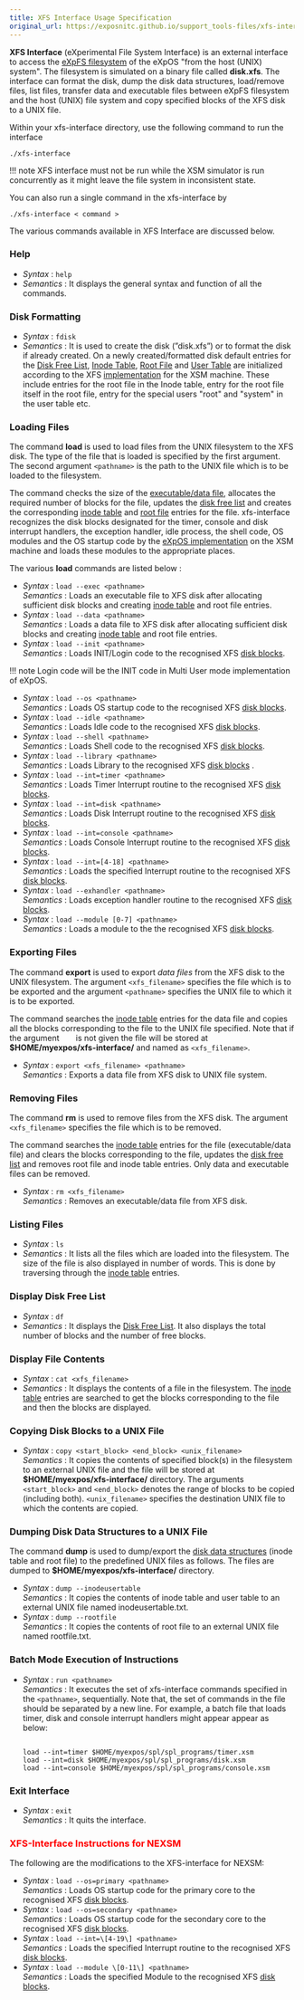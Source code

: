 ```yaml
---
title: XFS Interface Usage Specification
original_url: https://exposnitc.github.io/support_tools-files/xfs-interface.html
---
```


**XFS Interface** (eXperimental File System Interface) is an external interface to access the [eXpFS filesystem](../os-spec/expfs.md) of the eXpOS "from the host (UNIX) system". The filesystem is simulated on a binary file called **disk.xfs**. The interface can format the disk, dump the disk data structures, load/remove files, list files, transfer data and executable files between eXpFS filesystem and the host (UNIX) file system and copy specified blocks of the XFS disk to a UNIX file.

Within your xfs-interface directory, use the following command to run the interface
```
./xfs-interface
```

!!! note
    XFS interface must not be run while the XSM simulator is run concurrently as it might leave the file system in inconsistent state.

You can also run a single command in the xfs-interface by
```
./xfs-interface < command >
```

The various commands available in XFS Interface are discussed below.

### **Help**  
*   _Syntax_ : `help`
*   _Semantics_ : It displays the general syntax and function of all the commands.

### **Disk Formatting**     
*   _Syntax_ : `fdisk`
*   _Semantics_ : It is used to create the disk (”disk.xfs”) or to format the disk if already created. On a newly created/formatted disk default entries for the [Disk Free List](../os-design/disk-ds.md#disk-free-list), [Inode Table](../os-design/disk-ds.md#inode-table), [Root File](../os-design/disk-ds.md#root-file) and [User Table](../os-design/disk-ds.md#user-table) are initialized according to the XFS [implementation](../os-implementation.md) for the XSM machine. These include entries for the root file in the Inode table, entry for the root file itself in the root file, entry for the special users "root" and "system" in the user table etc.

### **Loading Files**  

The command **load** is used to load files from the UNIX filesystem to the XFS disk. The type of the file that is loaded is specified by the first argument. The second argument `<pathname>` is the path to the UNIX file which is to be loaded to the filesystem.

The command checks the size of the [executable/data file](../os-spec/expfs.md), allocates the required number of blocks for the file, updates the [disk free list](../os-design/disk-ds.md#disk-free-list) and creates the corresponding [inode table](../os-design/disk-ds.md#inode-table) and [root file](../os-design/disk-ds.md#root-file) entries for the file. xfs-interface recognizes the disk blocks designated for the timer, console and disk interrupt handlers, the exception handler, idle process, the shell code, OS modules and the OS startup code by the [eXpOS implementation](../os-implementation.md) on the XSM machine and loads these modules to the appropriate places.

The various **load** commands are listed below :  

*   _Syntax_ : `load --exec <pathname>`  
    _Semantics_ : Loads an executable file to XFS disk after allocating sufficient disk blocks and creating [inode table](../os-design/disk-ds.md#inode-table) and root file entries.
*   _Syntax_ : `load --data <pathname>`  
    _Semantics_ : Loads a data file to XFS disk after allocating sufficient disk blocks and creating [inode table](../os-design/disk-ds.md#inode-table) and root file entries.
*   _Syntax_ : `load --init <pathname>`  
    _Semantics_ : Loads INIT/Login code to the recognised XFS [disk blocks](../os-implementation.md).  

!!! note
    Login code will be the INIT code in Multi User mode implementation of eXpOS.

*   _Syntax_ : `load --os <pathname>`  
    _Semantics_ : Loads OS startup code to the recognised XFS [disk blocks](../os-implementation.md).
*   _Syntax_ : `load --idle <pathname>`  
    _Semantics_ : Loads Idle code to the recognised XFS [disk blocks](../os-implementation.md).
*   _Syntax_ : `load --shell <pathname>`  
    _Semantics_ : Loads Shell code to the recognised XFS [disk blocks](../os-implementation.md).
*   _Syntax_ : `load --library <pathname>`  
    _Semantics_ : Loads Library to the recognised XFS [disk blocks](../os-implementation.md) .
*   _Syntax_ : `load --int=timer <pathname>`  
    _Semantics_ : Loads Timer Interrupt routine to the recognised XFS [disk blocks](../os-implementation.md).
*   _Syntax_ : `load --int=disk <pathname>`  
    _Semantics_ : Loads Disk Interrupt routine to the recognised XFS [disk blocks](../os-implementation.md).
*   _Syntax_ : `load --int=console <pathname>`  
    _Semantics_ : Loads Console Interrupt routine to the recognised XFS [disk blocks](../os-implementation.md).
*   _Syntax_ : `load --int=[4-18] <pathname>`  
    _Semantics_ : Loads the specified Interrupt routine to the recognised XFS [disk blocks](../os-implementation.md).
*   _Syntax_ : `load --exhandler <pathname>`  
    _Semantics_ : Loads exception handler routine to the recognised XFS [disk blocks](../os-implementation.md).
*   _Syntax_ : `load --module [0-7] <pathname>`  
    _Semantics_ : Loads a module to the the recognised XFS [disk blocks](../os-implementation.md).
    
### **Exporting Files**  
    
The command **export** is used to export _data files_ from the XFS disk to the UNIX filesystem. The argument `<xfs_filename>` specifies the file which is to be exported and the argument `<pathname>` specifies the UNIX file to which it is to be exported.

The command searches the [inode table](../os-design/disk-ds.md#inode-table) entries for the data file and copies all the blocks corresponding to the file to the UNIX file specified. Note that if the argument `   ` is not given the file will be stored at **$HOME/myexpos/xfs-interface/** and named as `<xfs_filename>`.

-   _Syntax_ : `export <xfs_filename> <pathname>`  
    _Semantics_ : Exports a data file from XFS disk to UNIX file system.
    
### **Removing Files**  
    
The command **rm** is used to remove files from the XFS disk. The argument `<xfs_filename>` specifies the file which is to be removed.

The command searches the [inode table](../os-design/disk-ds.md#inode-table) entries for the file (executable/data file) and clears the blocks corresponding to the file, updates the [disk free list](../os-design/disk-ds.md#disk-free-list) and removes root file and inode table entries. Only data and executable files can be removed.

-   _Syntax_ : `rm <xfs_filename>`  
    _Semantics_ : Removes an executable/data file from XFS disk.
    
### **Listing Files**   
*   _Syntax_ : `ls`
*   _Semantics_ : It lists all the files which are loaded into the filesystem. The size of the file is also displayed in number of words. This is done by traversing through the [inode table](../os-design/disk-ds.md#inode-table) entries.

###  **Display Disk Free List**  
*   _Syntax_ : `df`
*   _Semantics_ : It displays the [Disk Free List](../os-design/disk-ds.md#disk-free-list). It also displays the total number of blocks and the number of free blocks.

### **Display File Contents**  
*   _Syntax_ : `cat <xfs_filename>`
*   _Semantics_ : It displays the contents of a file in the filesystem. The [inode table](../os-design/disk-ds.md#inode-table) entries are searched to get the blocks corresponding to the file and then the blocks are displayed.
  
### **Copying Disk Blocks to a UNIX File**  
      
*   _Syntax_ : `copy <start_block> <end_block> <unix_filename>`  
    _Semantics_ : It copies the contents of specified block(s) in the filesystem to an external UNIX file and the file will be stored at **$HOME/myexpos/xfs-interface/** directory. The arguments `<start_block>` and `<end_block>` denotes the range of blocks to be copied (including both). `<unix_filename>` specifies the destination UNIX file to which the contents are copied.

### **Dumping Disk Data Structures to a UNIX File**  
The command **dump** is used to dump/export the [disk data structures](../os-design/disk-ds.md) (inode table and root file) to the predefined UNIX files as follows. The files are dumped to **$HOME/myexpos/xfs-interface/** directory.

*   _Syntax_ : `dump --inodeusertable`  
    _Semantics_ : It copies the contents of inode table and user table to an external UNIX file named inodeusertable.txt.
*   _Syntax_ : `dump --rootfile`  
    _Semantics_ : It copies the contents of root file to an external UNIX file named rootfile.txt.


### **Batch Mode Execution of Instructions**  
      
*   _Syntax_ : `run <pathname>`  
    _Semantics_ : It executes the set of xfs-interface commands specified in the `<pathname>`, sequentially. Note that, the set of commands in the file should be separated by a new line. For example, a batch file that loads timer, disk and console interrupt handlers might appear appear as below:  
      
    <pre><code>
    load --int=timer $HOME/myexpos/spl/spl_programs/timer.xsm
    load --int=disk $HOME/myexpos/spl/spl_programs/disk.xsm
    load --int=console $HOME/myexpos/spl/spl_programs/console.xsm
    </code></pre>
        
### **Exit Interface**  
*   _Syntax_ : `exit`  
    _Semantics_ : It quits the interface.

### <span style="color:red">XFS-Interface Instructions for NEXSM</span>
    
The following are the modifications to the XFS-interface for NEXSM:

-   _Syntax_ : `load --os=primary <pathname>`  
    _Semantics_ : Loads OS startup code for the primary core to the recognised XFS [disk blocks](../os-implementation.md).
-   _Syntax_ : `load --os=secondary <pathname>`  
    _Semantics_ : Loads OS startup code for the secondary core to the recognised XFS [disk blocks](../os-implementation.md).
-   _Syntax_ : `load --int=\[4-19\] <pathname>`  
    _Semantics_ : Loads the specified Interrupt routine to the recognised XFS [disk blocks](../os-implementation.md).
-   _Syntax_ : `load --module \[0-11\] <pathname>`  
    _Semantics_ : Loads the specified Module to the recognised XFS [disk blocks](../os-implementation.md).